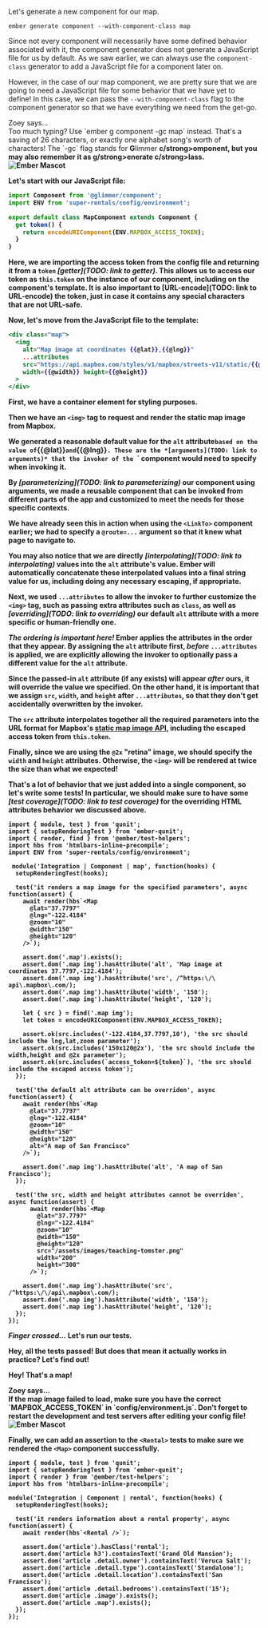 Let's generate a new component for our map.

```
ember generate component --with-component-class map
```

Since not every component will necessarily have some defined behavior associated with it, the component generator does not generate a JavaScript file for us by default. As we saw earlier, we can always use the `component-class` generator to add a JavaScript file for a component later on.

However, in the case of our map component, we are pretty sure that we are going to need a JavaScript file for some behavior that we have yet to define! In this case, we can pass the `--with-component-class` flag to the component generator so that we have everything we need from the get-go.

<div class="cta">
  <div class="cta-note">
    <div class="cta-note-body">
      <div class="cta-note-heading">Zoey says...</div>
      <div class="cta-note-message">
        Too much typing? Use `ember g component -gc map` instead. That's a saving of 26 characters, or exactly one alphabet song's worth of characters! The `-gc` flag stands for <strong>G</strong>limmer <strong>c/strong>omponent, but you may also remember it as <strong>g/strong>enerate <strong>c/strong>lass.
      </div>
    </div>
    <img src="/images/mascots/zoey.png" role="presentation" alt="Ember Mascot">
  </div>
</div>

Let's start with our JavaScript file:

```js {data-filename="app/components/map.js" data-diff="+2,+5,+6,+7"}
import Component from '@glimmer/component';
import ENV from 'super-rentals/config/environment';

export default class MapComponent extends Component {
  get token() {
    return encodeURIComponent(ENV.MAPBOX_ACCESS_TOKEN);
  }
}
```

Here, we are importing the access token from the config file and returning it from a `token` *[getter](TODO: link to getter)*. This allows us to access our token as `this.token` on the instance of our component, including on the component's template. It is also important to [URL-encode](TODO: link to URL-encode) the token, just in case it contains any special characters that are not URL-safe.

Now, let's move from the JavaScript file to the template:

```handlebars {data-filename="app/components/map.hbs}
<div class="map">
  <img
    alt="Map image at coordinates {{@lat}},{{@lng}}"
    ...attributes
    src="https://api.mapbox.com/styles/v1/mapbox/streets-v11/static/{{@lng}},{{@lat}},{{@zoom}}/{{@width}}x{{@height}}@2x?access_token={{this.token}}"
    width={{@width}} height={{@height}}
  >
</div>
```

First, we have a container element for styling purposes.

Then we have an `<img>` tag to request and render the static map image from Mapbox.

We generated a reasonable default value for the `alt` attribute` based on the value of `{{@lat}}` and `{{@lng}}`. These are the *[arguments](TODO: link to arguments)* that the invoker of the `<Map>` component would need to specify when invoking it.

By *[parameterizing](TODO: link to parameterizing)* our component using arguments, we made a reusable component that can be invoked from different parts of the app and customized to meet the needs for those specific contexts.

We have already seen this in action when using the `<LinkTo>` component earlier; we had to specify a `@route=...` argument so that it knew what page to navigate to.

You may also notice that we are directly *[interpolating](TODO: link to interpolating)* values into the `alt` attribute's value. Ember will automatically concatenate these interpolated values into a final string value for us, including doing any necessary escaping, if appropriate.

Next, we used `...attributes` to allow the invoker to further
customize the `<img>` tag, such as passing extra attributes such
as `class`, as well as *[overriding](TODO: link to overriding)* our default `alt` attribute with a more specific or human-friendly one.

*The ordering is important here!* Ember applies the attributes in the order that they appear. By assigning the `alt` attribute first, *before* `...attributes` is applied, we are explicitly allowing the invoker to optionally pass a different value for the `alt` attribute.

Since the passed-in `alt` attribute (if any exists) will appear _after_ ours, it will override the value we specified. On the other hand, it is important that we assign `src`, `width`, and `height` after `...attributes`, so that they don't get accidentally overwritten by the invoker.

The `src` attribute interpolates together all the required parameters into the URL format for Mapbox's [static map image API](https://docs.mapbox.com/api/maps/#static-images), including the escaped access token from `this.token`.

Finally, since we are using the `@2x` "retina" image, we should specify the `width` and `height` attributes. Otherwise, the `<img>` will be rendered at twice the size than what we expected!

That's a lot of behavior that we just added into a single component, so let's write some tests! In particular, we should make sure to have some *[test coverage](TODO: link to test coverage)* for the overriding HTML attributes behavior we discussed above.

<!-- TODO: format diff -->
```
import { module, test } from 'qunit';
import { setupRenderingTest } from 'ember-qunit';
import { render, find } from '@ember/test-helpers';
import hbs from 'htmlbars-inline-precompile';
import ENV from 'super-rentals/config/environment';

 module('Integration | Component | map', function(hooks) {
  setupRenderingTest(hooks);

  test('it renders a map image for the specified parameters', async function(assert) {
    await render(hbs`<Map
      @lat="37.7797"
      @lng="-122.4184"
      @zoom="10"
      @width="150"
      @height="120"
    />`);

    assert.dom('.map').exists();
    assert.dom('.map img').hasAttribute('alt', 'Map image at coordinates 37.7797,-122.4184');
    assert.dom('.map img').hasAttribute('src', /^https:\/\ api\.mapbox\.com/);
    assert.dom('.map img').hasAttribute('width', '150');
    assert.dom('.map img').hasAttribute('height', '120');

    let { src } = find('.map img');
    let token = encodeURIComponent(ENV.MAPBOX_ACCESS_TOKEN);

    assert.ok(src.includes('-122.4184,37.7797,10'), 'the src should include the lng,lat,zoom parameter');
    assert.ok(src.includes('150x120@2x'), 'the src should include the width,height and @2x parameter');
    assert.ok(src.includes(`access_token=${token}`), 'the src should include the escaped access token');
  });

  test('the default alt attribute can be overriden', async function(assert) {
    await render(hbs`<Map
      @lat="37.7797"
      @lng="-122.4184"
      @zoom="10"
      @width="150"
      @height="120"
      alt="A map of San Francisco"
    />`);

    assert.dom('.map img').hasAttribute('alt', 'A map of San Francisco');
  });

  test('the src, width and height attributes cannot be overriden', async function(assert) {
      await render(hbs`<Map
        @lat="37.7797"
        @lng="-122.4184"
        @zoom="10"
        @width="150"
        @height="120"
        src="/assets/images/teaching-tomster.png"
        width="200"
        height="300"
      />`);

    assert.dom('.map img').hasAttribute('src', /^https:\/\/api\.mapbox\.com/);
    assert.dom('.map img').hasAttribute('width', '150');
    assert.dom('.map img').hasAttribute('height', '120');
  });
});
```

*Finger crossed...* Let's run our tests.

<!-- TODO: screenshot of tests? -->

Hey, all the tests passed! But does that mean it actually works in practice? Let's find out!

<!-- TODO: show diff -->

Hey! That's a map!

<div class="cta">
  <div class="cta-note">
    <div class="cta-note-body">
      <div class="cta-note-heading">Zoey says...</div>
      <div class="cta-note-message">
        If the map image failed to load, make sure you have the correct `MAPBOX_ACCESS_TOKEN` in `config/environment.js`. Don't forget to restart the development and test servers after editing your config file!
      </div>
    </div>
    <img src="/images/mascots/zoey.png" role="presentation" alt="Ember Mascot">
  </div>
</div>

<!-- TODO: track ember-cli/ember-cli#8782 -->

Finally, we can add an assertion to the `<Rental>` tests to make sure we rendered the `<Map>` component successfully.

<!-- TODO: show diff -->
```
import { module, test } from 'qunit';
import { setupRenderingTest } from 'ember-qunit';
import { render } from '@ember/test-helpers';
import hbs from 'htmlbars-inline-precompile';

module('Integration | Component | rental', function(hooks) {
  setupRenderingTest(hooks);

  test('it renders information about a rental property', async function(assert) {
    await render(hbs`<Rental />`);

    assert.dom('article').hasClass('rental');
    assert.dom('article h3').containsText('Grand Old Mansion');
    assert.dom('article .detail.owner').containsText('Veruca Salt');
    assert.dom('article .detail.type').containsText('Standalone');
    assert.dom('article .detail.location').containsText('San Francisco');
    assert.dom('article .detail.bedrooms').containsText('15');
    assert.dom('article .image').exists();
    assert.dom('article .map').exists();
  });
});
```
